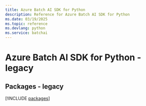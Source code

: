 ```yaml
---
title: Azure Batch AI SDK for Python
description: Reference for Azure Batch AI SDK for Python
ms.date: 03/19/2025
ms.topic: reference
ms.devlang: python
ms.service: batchai
---
```

# Azure Batch AI SDK for Python - legacy
## Packages - legacy
[!INCLUDE [packages](batch-ai-index.md)]